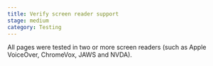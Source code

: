 ```yaml
---
title: Verify screen reader support
stage: medium
category: Testing
---
```


All pages were tested in two or more screen readers (such as Apple VoiceOver, ChromeVox, JAWS and NVDA).
